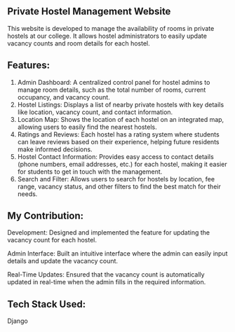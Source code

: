 ## Private Hostel Management Website
This website is developed to manage the availability of rooms in private hostels at our college. It allows hostel administrators to easily update vacancy counts and room details for each hostel.

## Features:
1. Admin Dashboard: A centralized control panel for hostel admins to manage room details, such as the total number of rooms, current occupancy, and vacancy count.
2. Hostel Listings: Displays a list of nearby private hostels with key details like location, vacancy count, and contact information.
3. Location Map: Shows the location of each hostel on an integrated map, allowing users to easily find the nearest hostels.
4. Ratings and Reviews: Each hostel has a rating system where students can leave reviews based on their experience, helping future residents make informed decisions.
5. Hostel Contact Information: Provides easy access to contact details (phone numbers, email addresses, etc.) for each hostel, making it easier for students to get in touch with the management.
6. Search and Filter: Allows users to search for hostels by location, fee range, vacancy status, and other filters to find the best match for their needs.

## My Contribution:
Development: Designed and implemented the feature for updating the vacancy count for each hostel.

Admin Interface: Built an intuitive interface where the admin can easily input details and update the vacancy count.

Real-Time Updates: Ensured that the vacancy count is automatically updated in real-time when the admin fills in the required information.

## Tech Stack Used:
Django
